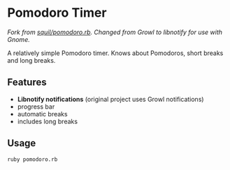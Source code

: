 Pomodoro Timer
==============

*Fork from [squil/pomodoro.rb](https://github.com/squil/pomodoro.rb).
Changed from Growl to libnotify for use with Gnome.*

A relatively simple Pomodoro timer. Knows about Pomodoros, short breaks and long breaks.

Features
--------

* **Libnotify notifications** (original project uses Growl notifications)
* progress bar
* automatic breaks
* includes long breaks

Usage
-----

    ruby pomodoro.rb
